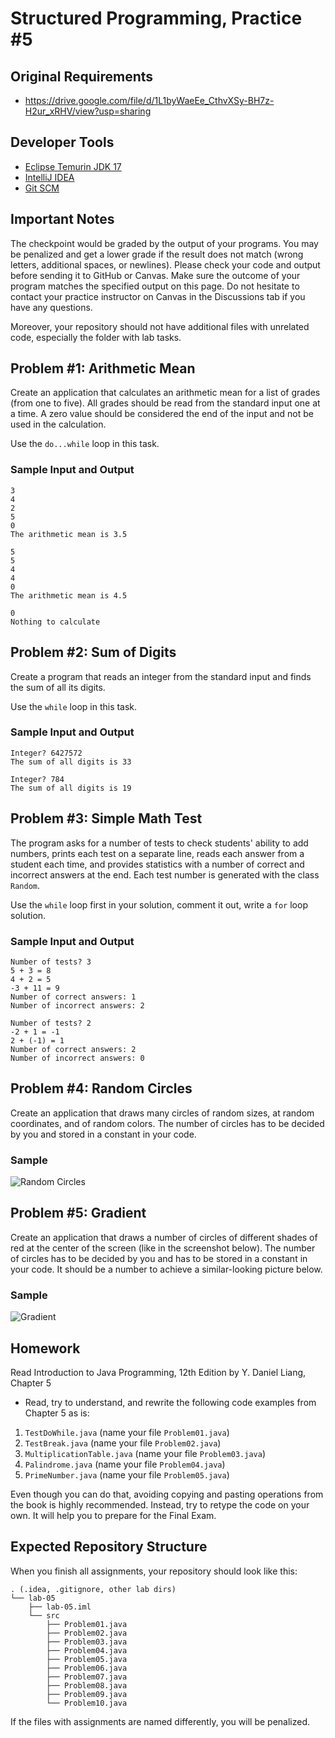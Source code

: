 Structured Programming, Practice #5
===================================

## Original Requirements

* <https://drive.google.com/file/d/1L1byWaeEe_CthvXSy-BH7z-H2ur_xRHV/view?usp=sharing>

## Developer Tools

* [Eclipse Temurin JDK 17](https://adoptium.net)
* [IntelliJ IDEA](https://www.jetbrains.com/idea/download)
* [Git SCM](https://git-scm.com)

## Important Notes

The checkpoint would be graded by the output of your programs. You may be penalized and get a lower grade if the result does not match (wrong letters, additional spaces, or newlines). Please check your code and output before sending it to GitHub or Canvas. Make sure the outcome of your program matches the specified output on this page. Do not hesitate to contact your practice instructor on Canvas in the Discussions tab if you have any questions.

Moreover, your repository should not have additional files with unrelated code, especially the folder with lab tasks.

## Problem #1: Arithmetic Mean

Create an application that calculates an arithmetic mean for a list of grades (from one to five). All grades should be read from the standard input one at a time. A zero value should be considered the end of the input and not be used in the calculation.

Use the `do...while` loop in this task.

### Sample Input and Output

```
3
4
2
5
0
The arithmetic mean is 3.5
```

```
5
5
4
4
0
The arithmetic mean is 4.5
```

```
0
Nothing to calculate
```

## Problem #2: Sum of Digits

Create a program that reads an integer from the standard input and finds the sum of all its digits.

Use the `while` loop in this task.

### Sample Input and Output

```
Integer? 6427572
The sum of all digits is 33
```

```
Integer? 784
The sum of all digits is 19
```

## Problem #3: Simple Math Test

The program asks for a number of tests to check students' ability to add numbers, prints each test on a separate line, reads each answer from a student each time, and provides statistics with a number of correct and incorrect answers at the end. Each test number is generated with the class `Random`.

Use the `while` loop first in your solution, comment it out, write a `for` loop solution.

### Sample Input and Output

```
Number of tests? 3
5 + 3 = 8
4 + 2 = 5
-3 + 11 = 9
Number of correct answers: 1
Number of incorrect answers: 2
```

```
Number of tests? 2
-2 + 1 = -1
2 + (-1) = 1
Number of correct answers: 2
Number of incorrect answers: 0
```

## Problem #4: Random Circles

Create an application that draws many circles of random sizes, at random coordinates, and of random colors. The number of circles has to be decided by you and stored in a constant in your code.

### Sample

![Random Circles](https://i.imgur.com/xEHP8Jy.png)

## Problem #5: Gradient

Create an application that draws a number of circles of different shades of red at the center of the screen (like in the screenshot below). The number of circles has to be decided by you and has to be stored in a constant in your code. It should be a number to achieve a similar-looking picture below.

### Sample

![Gradient](https://i.imgur.com/70XUgkS.png)

## Homework

Read Introduction to Java Programming, 12th Edition by Y. Daniel Liang, Chapter 5

* Read, try to understand, and rewrite the following code examples from Chapter 5 as is:

 1. `TestDoWhile.java` (name your file `Problem01.java`)
 3. `TestBreak.java` (name your file `Problem02.java`)
 2. `MultiplicationTable.java` (name your file `Problem03.java`)
 4. `Palindrome.java` (name your file `Problem04.java`)
 5. `PrimeNumber.java` (name your file `Problem05.java`)

Even though you can do that, avoiding copying and pasting operations from the book is highly recommended. Instead, try to retype the code on your own. It will help you to prepare for the Final Exam.

## Expected Repository Structure

When you finish all assignments, your repository should look like this:

```
. (.idea, .gitignore, other lab dirs)
└── lab-05
    ├── lab-05.iml
    └── src
        ├── Problem01.java
        ├── Problem02.java
        ├── Problem03.java
        ├── Problem04.java
        ├── Problem05.java
        ├── Problem06.java
        ├── Problem07.java
        ├── Problem08.java
        ├── Problem09.java
        └── Problem10.java
```

If the files with assignments are named differently, you will be penalized.
